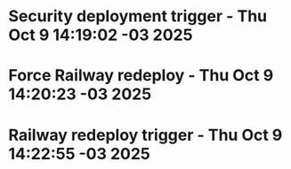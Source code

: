 # Security deployment trigger - Thu Oct  9 14:19:02 -03 2025
# Force Railway redeploy - Thu Oct  9 14:20:23 -03 2025
# Railway redeploy trigger - Thu Oct  9 14:22:55 -03 2025
